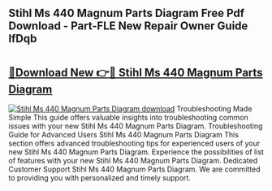 ## Stihl Ms 440 Magnum Parts Diagram Free Pdf Download - Part-FLE New Repair Owner Guide lfDqb

# <h2><a href="http://dflsv5.blite.top/?on=Stihl+Ms+440+Magnum+Parts+Diagram">🔗Download New 👉🔴 Stihl Ms 440 Magnum Parts Diagram</a></h2>

[![Stihl Ms 440 Magnum Parts Diagram download](https://i.imgur.com/lujVjoI.png)](http://dflsv5.blite.top/?on=Stihl+Ms+440+Magnum+Parts+Diagram)
Troubleshooting Made Simple This guide offers valuable insights into troubleshooting common issues with your new Stihl Ms 440 Magnum Parts Diagram. Troubleshooting Guide for Advanced Users Stihl Ms 440 Magnum Parts Diagram This section offers advanced troubleshooting tips for experienced users of your new Stihl Ms 440 Magnum Parts Diagram. Experience the possibilities of list of features with your new Stihl Ms 440 Magnum Parts Diagram. Dedicated Customer Support Stihl Ms 440 Magnum Parts Diagram. We are committed to providing you with personalized and timely support.
